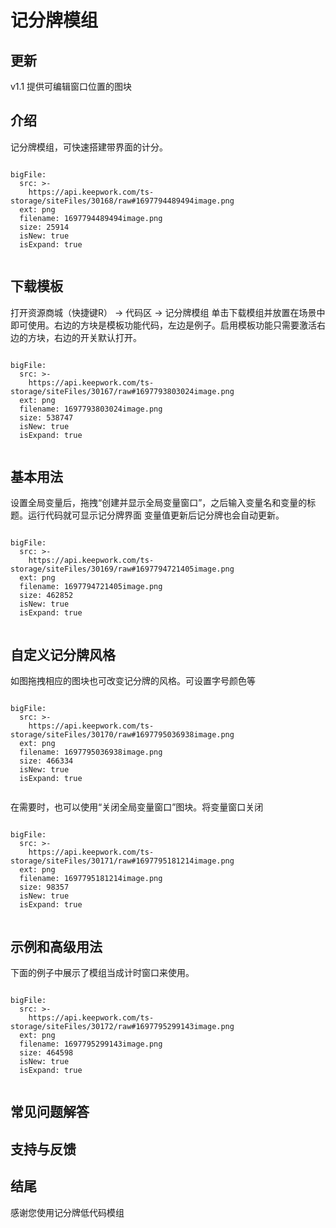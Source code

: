 # 记分牌模组

## 更新
v1.1 提供可编辑窗口位置的图块

## 介绍
记分牌模组，可快速搭建带界面的计分。
```@BigFile

bigFile:
  src: >-
    https://api.keepwork.com/ts-storage/siteFiles/30168/raw#1697794489494image.png
  ext: png
  filename: 1697794489494image.png
  size: 25914
  isNew: true
  isExpand: true
          
```


## 下载模板
打开资源商城（快捷键R） -> 代码区 -> 记分牌模组
单击下载模组并放置在场景中即可使用。右边的方块是模板功能代码，左边是例子。启用模板功能只需要激活右边的方块，右边的开关默认打开。
 
```@BigFile

bigFile:
  src: >-
    https://api.keepwork.com/ts-storage/siteFiles/30167/raw#1697793803024image.png
  ext: png
  filename: 1697793803024image.png
  size: 538747
  isNew: true
  isExpand: true
          
```


## 基本用法
设置全局变量后，拖拽“创建并显示全局变量窗口”，之后输入变量名和变量的标题。运行代码就可显示记分牌界面
变量值更新后记分牌也会自动更新。
 
```@BigFile

bigFile:
  src: >-
    https://api.keepwork.com/ts-storage/siteFiles/30169/raw#1697794721405image.png
  ext: png
  filename: 1697794721405image.png
  size: 462852
  isNew: true
  isExpand: true
          
```


## 自定义记分牌风格
如图拖拽相应的图块也可改变记分牌的风格。可设置字号颜色等
 
```@BigFile

bigFile:
  src: >-
    https://api.keepwork.com/ts-storage/siteFiles/30170/raw#1697795036938image.png
  ext: png
  filename: 1697795036938image.png
  size: 466334
  isNew: true
  isExpand: true
          
```

在需要时，也可以使用“关闭全局变量窗口”图块。将变量窗口关闭
 
```@BigFile

bigFile:
  src: >-
    https://api.keepwork.com/ts-storage/siteFiles/30171/raw#1697795181214image.png
  ext: png
  filename: 1697795181214image.png
  size: 98357
  isNew: true
  isExpand: true
          
```

## 示例和高级用法
下面的例子中展示了模组当成计时窗口来使用。
 
```@BigFile

bigFile:
  src: >-
    https://api.keepwork.com/ts-storage/siteFiles/30172/raw#1697795299143image.png
  ext: png
  filename: 1697795299143image.png
  size: 464598
  isNew: true
  isExpand: true
          
```

## 常见问题解答

## 支持与反馈


## 结尾
感谢您使用记分牌低代码模组